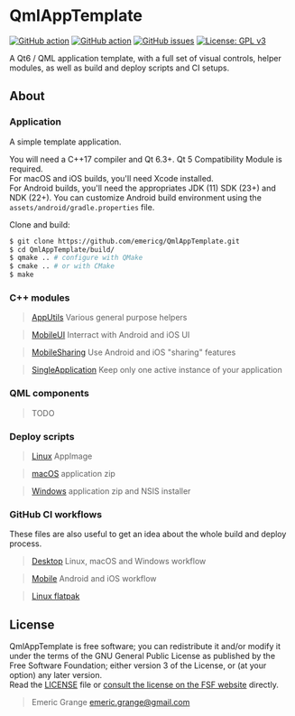 # QmlAppTemplate

[![GitHub action](https://img.shields.io/github/workflow/status/emericg/QmlAppTemplate/Desktop%20CI%20builds.svg?style=flat-square)](https://github.com/emericg/QmlAppTemplate/actions/workflows/builds_desktop.yml)
[![GitHub action](https://img.shields.io/github/workflow/status/emericg/QmlAppTemplate/Mobile%20CI%20builds.svg?style=flat-square)](https://github.com/emericg/QmlAppTemplate/actions/workflows/builds_mobile.yml)
[![GitHub issues](https://img.shields.io/github/issues/emericg/QmlAppTemplate.svg?style=flat-square)](https://github.com/emericg/QmlAppTemplate/issues)
[![License: GPL v3](https://img.shields.io/badge/license-GPL%20v3-blue.svg?style=flat-square)](http://www.gnu.org/licenses/gpl-3.0)

A Qt6 / QML application template, with a full set of visual controls, helper modules, as well as build and deploy scripts and CI setups.

## About

### Application

A simple template application.

You will need a C++17 compiler and Qt 6.3+. Qt 5 Compatibility Module is required.  
For macOS and iOS builds, you'll need Xcode installed.  
For Android builds, you'll need the appropriates JDK (11) SDK (23+) and NDK (22+). You can customize Android build environment using the `assets/android/gradle.properties` file.  

Clone and build:
```bash
$ git clone https://github.com/emericg/QmlAppTemplate.git
$ cd QmlAppTemplate/build/
$ qmake .. # configure with QMake
$ cmake .. # or with CMake
$ make
```

### C++ modules

> [AppUtils](src/thirdparty/AppUtils/README.md) Various general purpose helpers

> [MobileUI](src/thirdparty/MobileUI/README.md) Interract with Android and iOS UI

> [MobileSharing](src/thirdparty/MobileSharing/README.md) Use Android and iOS "sharing" features

> [SingleApplication](src/thirdparty/SingleApplication/README.md) Keep only one active instance of your application

### QML components

> TODO

### Deploy scripts

> [Linux](deploy_linux.sh) AppImage

> [macOS](deploy_macos.sh) application zip

> [Windows](deploy_windows.sh) application zip and NSIS installer

### GitHub CI workflows

These files are also useful to get an idea about the whole build and deploy process.

> [Desktop](.github/workflows/builds_desktop.yml) Linux, macOS and Windows workflow

> [Mobile](.github/workflows/builds_mobile.yml) Android and iOS workflow

> [Linux flatpak](.github/workflows/flatpak.yml)

## License

QmlAppTemplate is free software; you can redistribute it and/or modify it under the terms of the GNU General Public License as published by the Free Software Foundation; either version 3 of the License, or (at your option) any later version.  
Read the [LICENSE](LICENSE.md) file or [consult the license on the FSF website](https://www.gnu.org/licenses/gpl-3.0.txt) directly.

> Emeric Grange <emeric.grange@gmail.com>
